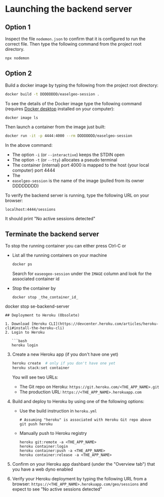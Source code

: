 # Launching the backend server

## Option 1

Inspect the file `nodemon.json` to confirm that it is configured to run the correct file. Then type the following command from the project root directory.

```bash
npx nodemon
```

## Option 2

Build a docker image by typing the following from the project root directory:

```bash
docker build -t DDDDDDDD/easelgeo-session .
```

To see the details of the Docker image type the following command (requires [Docker desktop](https://www.docker.com/get-started/) installed on your computer):

```bash
docker image ls
```

Then launch a container from the image just built:

```bash
docker run -it -p 4444:4000 --rm DDDDDDDD/easelgeo-session
```

In the above command:

* The option `-i` (or `--interactive`) keeps the STDIN open
* The option `-t` (or `--tty`) allocates a pseudo terminal
* The container (internal) port 4000 is mapped to the host (your local computer) port 4444
* The 
* `easelgeo-session` is the name of the image (pulled from its owner DDDDDDDD)

To verify the backend server is running, type the following URL on your browser:

```
localhost:4444/sessions
```

It should print "No active sessions detected"

## Terminate the backend server

To stop the running container you can either press Ctrl-C or 

* List all the running containers on your machine

  ```bash
  docker ps
  ```

  Search for `easeogeo-session` under the `IMAGE` column and look for the associated
  container id

* Stop the container by 

  ```
  docker stop _the_container_id_
  ```


docker stop se-backend-server
```
## Deployment to Heroku (Obsolete)

1. Download [Heroku CLI](https://devcenter.heroku.com/articles/heroku-cli#install-the-heroku-cli)
2. Login to Heroku

   ```bash
   heroku login
   ```

3. Create a new Heroku app (if you don't have one yet)

   ```bash
   heroku create  # only if you don't have one yet
   heroku stack:set container
   ```

   You will see two URLs:
   * The Git repo on Heroku: `https://git.heroku.com/<THE_APP_NAME>.git`
   * The production URL: `https://<THE_APP_NAME>.herokuapp.com`

4. Build and deploy to Heroku by using one of the following options:

   - Use the build instruction in `heroku.yml`
  
      ```
      # Assuming "heroku" is associated with Heroku Git repo above
      git push heroku
      ```

   - Manually push to Heroku registry
  
      ```
      heroku git:remote -a <THE_APP_NAME>
      heroku container:login
      heroku container:push -a <THE_APP_NAME>
      heroku container:release -a <THE_APP_NAME>
      ```

5. Confirm on your Heroku app dashbard (under the "Overview tab") that you have a web dyno enabled

6. Verify your Heroku deployment by typing the following URL from a browser: `https://<THE_APP_NAME>.herokuapp.com/geo/sessions` and expect to see "No active sessions detected"
